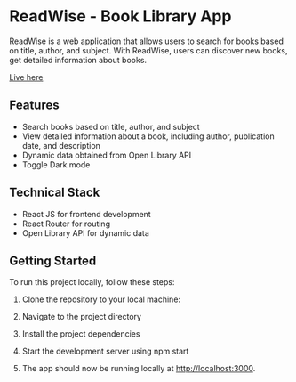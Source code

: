 # ReadWise - Book Library App

ReadWise is a web application that allows users to search for books based on title, author, and subject. With ReadWise, users can discover new books, get detailed information about books.

<a href=''>Live here </a>

## Features

- Search books based on title, author, and subject
- View detailed information about a book, including author, publication date, and description
- Dynamic data obtained from Open Library API
- Toggle Dark mode

## Technical Stack

- React JS for frontend development
- React Router for routing
- Open Library API for dynamic data

## Getting Started

To run this project locally, follow these steps:

1. Clone the repository to your local machine:

2. Navigate to the project directory

3. Install the project dependencies

4. Start the development server using npm start

5. The app should now be running locally at [http://localhost:3000](http://localhost:3000).
